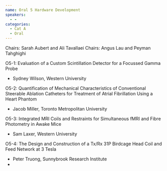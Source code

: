 ```yaml
---
name: Oral 5 Hardware Development
speakers:
  - -
categories:
  - Cat A
  - Oral
---
```


Chairs: Sarah Aubert and Ali Tavallaei Chairs: Angus Lau and Peyman Tahghighi

O5-1: Evaluation of a Custom Scintillation Detector for a Focussed Gamma Probe
- Sydney Wilson, Western University

O5-2: Quantification of Mechanical Characteristics of Conventional Steerable Ablation Catheters for Treatment of Atrial Fibrillation Using a Heart Phantom
- Jacob Miller, Toronto Metropolitan University

O5-3: Integrated MRI Coils and Restraints for Simultaneous fMRI and Fibre Photometry in Awake Mice
- Sam Laxer, Western University

O5-4: The Design and Construction of a Tx/Rx 31P Birdcage Head Coil and Feed Network at 3 Tesla
- Peter Truong, Sunnybrook Research Institute
- 
